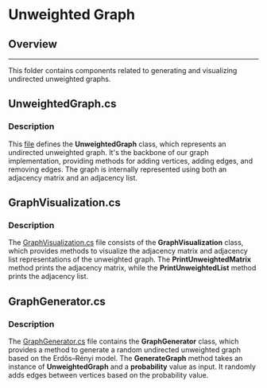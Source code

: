 # Unweighted Graph 

## Overview

---

This folder contains components related to generating and visualizing undirected unweighted graphs.

## UnweightedGraph.cs

### Description

This [file](UnweightedGraph.cs/) defines the **UnweightedGraph<T>** class, which represents an undirected unweighted graph. It's the backbone of our graph implementation, providing methods for adding vertices, adding edges, and removing edges. The graph is internally represented using both an adjacency matrix and an adjacency list.

## GraphVisualization.cs

### Description

The [GraphVisualization.cs](GraphVisualization.cs/) file consists of the **GraphVisualization** class, which provides methods to visualize the adjacency matrix and adjacency list representations of the unweighted graph. The **PrintUnweightedMatrix** method prints the adjacency matrix, while the **PrintUnweightedList** method prints the adjacency list.

## GraphGenerator.cs

### Description

The [GraphGenerator.cs](GraphGenerator.cs/) file contains the **GraphGenerator** class, which provides a method to generate a random undirected unweighted graph based on the Erdős–Rényi model. The **GenerateGraph** method takes an instance of **UnweightedGraph<int>** and a **probability** value as input. It randomly adds edges between vertices based on the probability value.


